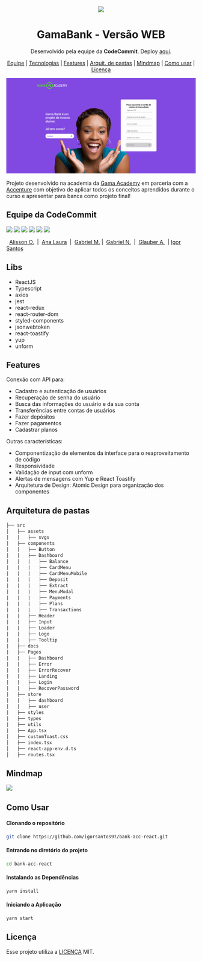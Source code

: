 <div align="center"> 
<img  src="https://assets.website-files.com/5ff79f3ebebf6b12f6b7747f/5ffe04fc6284b7e90070d985_logo-gama-academy.png" width="250" />
</div>
<h1 align="center"> GamaBank - Versão WEB</h1>

<p align="center">Desenvolvido pela equipe da <strong>CodeCommit</strong>. Deploy <a href="#">aqui</a>.</p>

<p align="center"> 
	<a href="#equipe-da-codecommit">Equipe</a> | 
	<a href="#tecnologias">Tecnologias</a> | 
	<a href="#features">Features</a> | 
	<a href="#arquitetura-de-pastas">Arquit. de pastas</a> | 
	<a href="#mindmap">Mindmap</a> | 
	<a href="#como-usar">Como usar</a> | 
	<a href="#licença">Licença</a>
</p>

<img src="https://raw.githubusercontent.com/igorsantos97/bank-acc-react/main/docs/home-print.png" />
<p>Projeto desenvolvido na academia da <a href="https://www.gama.academy/" target="_blank">Gama Academy</a> em parceria com a <a href="https://www.accenture.com/br-pt" target="_blank">Accenture</a> com objetivo de aplicar todos os conceitos aprendidos durante o curso e apresentar para banca como projeto final!</p>

## Equipe da CodeCommit

<a href="https://cutt.ly/blOnLPV" target="_blank"> 
<img src="https://cutt.ly/glOknQX" width="90"/></a>     
<a href="https://cutt.ly/7lOQfzv" target="_blank"> 
<img src="https://cutt.ly/MlOkJaB" width="90"/></a>     
<a href="https://cutt.ly/SlOQcBf" target="_blank"> 
<img src="https://cutt.ly/1lOlfra" width="90"/></a>     
<a href="https://cutt.ly/LlOQCM4" target="_blank"> 
<img src="https://cutt.ly/3lOj5ZR" width="90"/></a>      
<a href="https://cutt.ly/NlOm8Tm" target="_blank"> 
<img src="https://cutt.ly/jlOlWa2" width="90"/></a>
<a href="https://cutt.ly/slOQ5xI" target="_blank"> 
<img src="https://cutt.ly/JlOvHsQ" width="90"/>
</a>

&nbsp;&nbsp;<a href="https://cutt.ly/blOnLPV" rel="nofollow">Alisson O.</a>&nbsp; | &nbsp;<a href="https://cutt.ly/7lOQfzv" rel="nofollow">Ana Laura</a>&nbsp; | &nbsp;<a href="https://cutt.ly/SlOQcBf" rel="nofollow">Gabriel M.</a> | &nbsp;<a href="https://cutt.ly/LlOQCM4" rel="nofollow">Gabriel N.</a>&nbsp; | &nbsp;<a href="https://cutt.ly/NlOm8Tm" rel="nofollow">Glauber A.</a>&nbsp; | <a href="https://cutt.ly/slOQ5xI" rel="nofollow">Igor Santos</a>

## Libs

- ReactJS
- Typescript
- axios
- jest
- react-redux
- react-router-dom
- styled-components
- jsonwebtoken
- react-toastify
- yup
- unform

## Features

Conexão com API para:

- Cadastro e autenticação de usuários
- Recuperação de senha do usuário
- Busca das informações do usuário e da sua conta
- Transferências entre contas de usuários
- Fazer depósitos
- Fazer pagamentos
- Cadastrar planos

Outras características:

- Componentização de elementos da interface para o reaproveitamento de código
- Responsividade
- Validação de input com unform
- Alertas de mensagens com Yup e React Toastify
- Arquitetura de Design: Atomic Design para organização dos componentes

## Arquitetura de pastas

```
├── src
│   ├── assets
|   |   ├── svgs
|   ├── components
|   |   ├── Button
|   |   ├── Dashboard
|   |   |   ├── Balance
|   |   |   ├── CardMenu
|   |   |   ├── CardMenuMobile
|   |   |   ├── Deposit
|   |   |   ├── Extract
|   |   |   ├── MenuModal
|   |   |   ├── Payments
|   |   |   ├── Plans
|   |   |   ├── Transactions
|   |   ├── Header
|   |   ├── Input
|   |   ├── Loader
|   |   ├── Logo
|   |   ├── Tooltip
|   ├── docs
|   ├── Pages
|   |   ├── Dashboard
|   |   ├── Error
|   |   ├── ErrorRecover
|   |   ├── Landing
|   |   ├── Login
|   |   ├── RecoverPassword
|   ├── store
|   |   ├── dashboard
|   |   ├── user
|   ├── styles
|   ├── types
|   ├── utils
|   ├── App.tsx
│   ├── customToast.css
│   ├── index.tsx
│   ├── react-app-env.d.ts
│   ├── routes.tsx
```

## Mindmap

<img src="https://cutt.ly/1lGuEMh" />

## Como Usar

#### Clonando o repositório

```bash
git clone https://github.com/igorsantos97/bank-acc-react.git
```

#### Entrando no diretório do projeto

```bash
cd bank-acc-react
```

#### Instalando as Dependências

```bash
yarn install
```

#### Iniciando a Aplicação

```bash
yarn start
```

## Licença

Esse projeto utiliza a <a href="https://cutt.ly/olGu4ds">LICENÇA</a> MIT.
